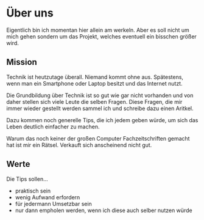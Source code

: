 # Über uns

Eigentlich bin ich momentan hier allein am werkeln.
Aber es soll nicht um mich gehen sondern um das Projekt, welches eventuell ein bisschen größer wird.

## Mission

Technik ist heutzutage überall.
Niemand kommt ohne aus.
Spätestens, wenn man ein Smartphone oder Laptop besitzt und das Internet nutzt.

Die Grundbildung über Technik ist so gut wie gar nicht vorhanden und von daher stellen sich viele Leute die selben Fragen.
Diese Fragen, die mir immer wieder gestellt werden sammel ich und schreibe dazu einen Aritkel.

Dazu kommen noch generelle Tips, die ich jedem geben würde, um sich das Leben deutlich einfacher zu machen.

Warum das noch keiner der großen Computer Fachzeitschriften gemacht hat ist mir ein Rätsel.
Verkauft sich anscheinend nicht gut.

## Werte

Die Tips sollen...

* praktisch sein
* wenig Aufwand erfordern
* für jedermann Umsetzbar sein
* nur dann empholen werden, wenn ich diese auch selber nutzen würde
